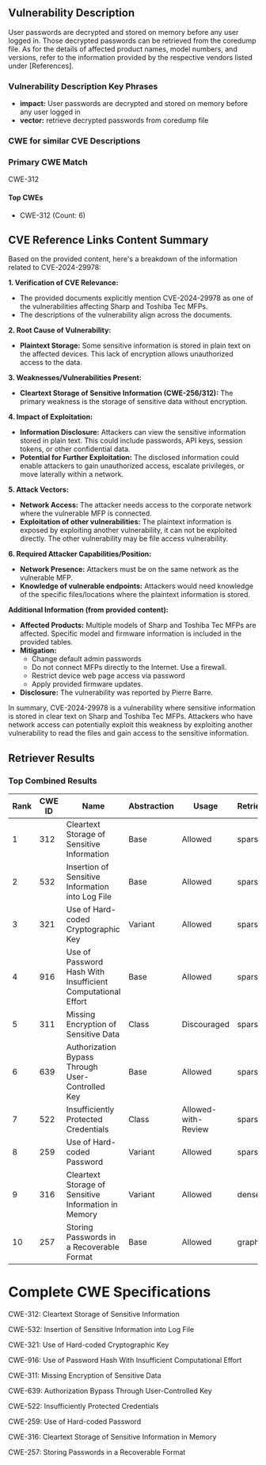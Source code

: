 ## Vulnerability Description
User passwords are decrypted and stored on memory before any user logged in. Those decrypted passwords can be retrieved from the coredump file. As for the details of affected product names, model numbers, and versions, refer to the information provided by the respective vendors listed under [References].

### Vulnerability Description Key Phrases
- **impact:** User passwords are decrypted and stored on memory before any user logged in
- **vector:** retrieve decrypted passwords from coredump file

### CWE for similar CVE Descriptions
### Primary CWE Match
CWE-312

#### Top CWEs
- CWE-312 (Count: 6)

## CVE Reference Links Content Summary
Based on the provided content, here's a breakdown of the information related to CVE-2024-29978:

**1. Verification of CVE Relevance:**

   - The provided documents explicitly mention CVE-2024-29978 as one of the vulnerabilities affecting Sharp and Toshiba Tec MFPs.
   - The descriptions of the vulnerability align across the documents.

**2. Root Cause of Vulnerability:**

   - **Plaintext Storage:** Some sensitive information is stored in plain text on the affected devices. This lack of encryption allows unauthorized access to the data.

**3. Weaknesses/Vulnerabilities Present:**

   - **Cleartext Storage of Sensitive Information (CWE-256/312):** The primary weakness is the storage of sensitive data without encryption.

**4. Impact of Exploitation:**

   - **Information Disclosure:** Attackers can view the sensitive information stored in plain text. This could include passwords, API keys, session tokens, or other confidential data.
   - **Potential for Further Exploitation:** The disclosed information could enable attackers to gain unauthorized access, escalate privileges, or move laterally within a network.

**5. Attack Vectors:**

   - **Network Access:** The attacker needs access to the corporate network where the vulnerable MFP is connected.
   - **Exploitation of other vulnerabilities:** The plaintext information is exposed by exploiting another vulnerability, it can not be exploited directly. The other vulnerability may be file access vulnerability.

**6. Required Attacker Capabilities/Position:**

   - **Network Presence:** Attackers must be on the same network as the vulnerable MFP.
   - **Knowledge of vulnerable endpoints:** Attackers would need knowledge of the specific files/locations where the plaintext information is stored.

**Additional Information (from provided content):**

*   **Affected Products:** Multiple models of Sharp and Toshiba Tec MFPs are affected. Specific model and firmware information is included in the provided tables.
*   **Mitigation:**
    *   Change default admin passwords
    *   Do not connect MFPs directly to the Internet. Use a firewall.
    *   Restrict device web page access via password
    *   Apply provided firmware updates.
*   **Disclosure:** The vulnerability was reported by Pierre Barre.

In summary, CVE-2024-29978 is a vulnerability where sensitive information is stored in clear text on Sharp and Toshiba Tec MFPs. Attackers who have network access can potentially exploit this weakness by exploiting another vulnerability to read the files and gain access to the sensitive information.

## Retriever Results

### Top Combined Results

| Rank | CWE ID | Name | Abstraction | Usage  | Retrievers | Individual Scores |
|------|--------|------|-------------|-------|------------|-------------------|
| 1 | 312 | Cleartext Storage of Sensitive Information | Base | Allowed | sparse | 0.090 |
| 2 | 532 | Insertion of Sensitive Information into Log File | Base | Allowed | sparse | 0.087 |
| 3 | 321 | Use of Hard-coded Cryptographic Key | Variant | Allowed | sparse | 0.085 |
| 4 | 916 | Use of Password Hash With Insufficient Computational Effort | Base | Allowed | sparse | 0.084 |
| 5 | 311 | Missing Encryption of Sensitive Data | Class | Discouraged | sparse | 0.084 |
| 6 | 639 | Authorization Bypass Through User-Controlled Key | Base | Allowed | sparse | 0.083 |
| 7 | 522 | Insufficiently Protected Credentials | Class | Allowed-with-Review | sparse | 0.083 |
| 8 | 259 | Use of Hard-coded Password | Variant | Allowed | sparse | 0.082 |
| 9 | 316 | Cleartext Storage of Sensitive Information in Memory | Variant | Allowed | dense | 0.547 |
| 10 | 257 | Storing Passwords in a Recoverable Format | Base | Allowed | graph | 0.002 |



# Complete CWE Specifications

CWE-312: Cleartext Storage of Sensitive Information

CWE-532: Insertion of Sensitive Information into Log File

CWE-321: Use of Hard-coded Cryptographic Key

CWE-916: Use of Password Hash With Insufficient Computational Effort

CWE-311: Missing Encryption of Sensitive Data

CWE-639: Authorization Bypass Through User-Controlled Key

CWE-522: Insufficiently Protected Credentials

CWE-259: Use of Hard-coded Password

CWE-316: Cleartext Storage of Sensitive Information in Memory

CWE-257: Storing Passwords in a Recoverable Format